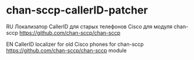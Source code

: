 # chan-sccp-callerID-patcher
RU
Локализатор CallerID для старых телефонов Cisco для модуля chan-sccp https://github.com/chan-sccp/chan-sccp



EN
CallerID localizer for old Cisco phones for chan-sccp https://github.com/chan-sccp/chan-sccp module
